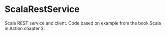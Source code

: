 ScalaRestService
================

Scala REST service and client. Code based on example from the book Scala in Action chapter 2.
